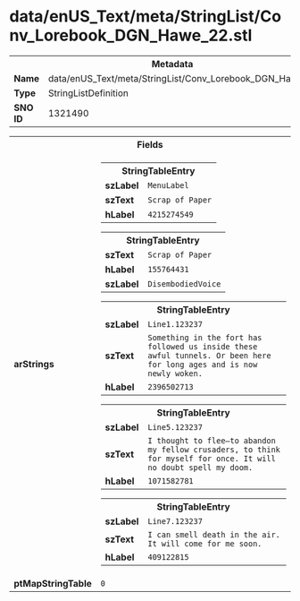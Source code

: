 <h1>data/enUS_Text/meta/StringList/Conv_Lorebook_DGN_Hawe_22.stl</h1><table><tr><th colspan="100%">Metadata</th></tr><tr><td><b>Name</b></td><td>data/enUS_Text/meta/StringList/Conv_Lorebook_DGN_Hawe_22.stl</td></tr><tr><td><b>Type</b></td><td>StringListDefinition</td></tr><tr><td><b>SNO ID</b></td><td>1321490</td></tr></table>

<table><tr><th colspan="100%">Fields</th></tr><tr><td><b>arStrings</b></td><td><table><tr><th colspan="100%">StringTableEntry</th></tr><tr><td><b>szLabel</b></td><td><code>MenuLabel</code></td></tr><tr><td><b>szText</b></td><td><code>Scrap of Paper</code></td></tr><tr><td><b>hLabel</b></td><td><code>4215274549</code></td></tr></table>


<table><tr><th colspan="100%">StringTableEntry</th></tr><tr><td><b>szText</b></td><td><code>Scrap of Paper</code></td></tr><tr><td><b>hLabel</b></td><td><code>155764431</code></td></tr><tr><td><b>szLabel</b></td><td><code>DisembodiedVoice</code></td></tr></table>


<table><tr><th colspan="100%">StringTableEntry</th></tr><tr><td><b>szLabel</b></td><td><code>Line1.123237</code></td></tr><tr><td><b>szText</b></td><td><code>Something in the fort has followed us inside these awful tunnels. Or been here for long ages and is now newly woken.</code></td></tr><tr><td><b>hLabel</b></td><td><code>2396502713</code></td></tr></table>


<table><tr><th colspan="100%">StringTableEntry</th></tr><tr><td><b>szLabel</b></td><td><code>Line5.123237</code></td></tr><tr><td><b>szText</b></td><td><code>I thought to flee—to abandon my fellow crusaders, to think for myself for once. It will no doubt spell my doom.</code></td></tr><tr><td><b>hLabel</b></td><td><code>1071582781</code></td></tr></table>


<table><tr><th colspan="100%">StringTableEntry</th></tr><tr><td><b>szLabel</b></td><td><code>Line7.123237</code></td></tr><tr><td><b>szText</b></td><td><code>I can smell death in the air. It will come for me soon.</code></td></tr><tr><td><b>hLabel</b></td><td><code>409122815</code></td></tr></table>


</td></tr><tr><td><b>ptMapStringTable</b></td><td><code>0</code></td></tr></table>

